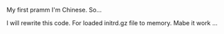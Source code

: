 My first pramm I'm Chinese. So...

I will rewrite this code. For loaded initrd.gz file to memory. Mabe it work ...
